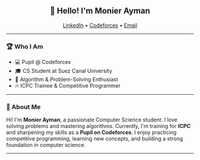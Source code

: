 <h2 align="center">👋 Hello! I'm Monier Ayman</h2>

<p align="center">
  <a href="https://www.linkedin.com/in/monier-ayman/">LinkedIn</a> •
  <a href="https://codeforces.com/profile/Monier">Codeforces</a> •
<a href="mailto:monierayman2007@gmail.com">Email</a>
</p>

---

### 🏆 Who I Am
- 💻 Pupil @ Codeforces  
- 🎓 CS Student at Suez Canal University  
- 🧠 Algorithm & Problem-Solving Enthusiast  
- 🔥 ICPC Trainee & Competitive Programmer  

---

### 💬 About Me
Hi! I'm **Monier Ayman**, a passionate Computer Science student. I love solving problems and mastering algorithms. Currently, I'm training for **ICPC** and sharpening my skills as a **Pupil on Codeforces**. I enjoy practicing competitive programming, learning new concepts, and building a strong foundation in computer science.

---

